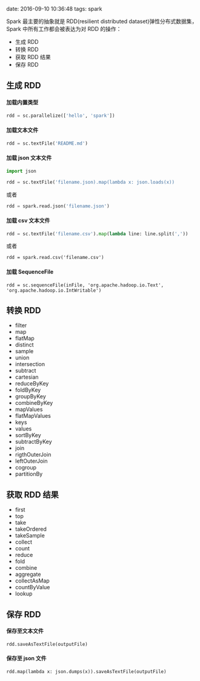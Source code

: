 date: 2016-09-10 10:36:48
tags: spark


Spark 最主要的抽象就是 RDD(resilient distributed dataset)弹性分布式数据集，
Spark 中所有工作都会被表达为对 RDD 的操作：

* 生成 RDD
* 转换 RDD
* 获取 RDD 结果
* 保存 RDD


## 生成 RDD

#### 加载内置类型

```python
rdd = sc.parallelize(['hello', 'spark'])
```


#### 加载文本文件

```python
rdd = sc.textFile('README.md')
```

#### 加载 json 文本文件

```python
import json

rdd = sc.textFile('filename.json).map(lambda x: json.loads(x))
```

或者

```python
rdd = spark.read.json('filename.json')
```


#### 加载 csv 文本文件

```python
rdd = sc.textFile('filename.csv').map(lambda line: line.split(','))
```

或者

```
rdd = spark.read.csv('filename.csv')
```

#### 加载 SequenceFile

```
rdd = sc.sequenceFile(inFile, 'org.apache.hadoop.io.Text', 'org.apache.hadoop.io.IntWritable')
```


## 转换 RDD

* filter
* map
* flatMap
* distinct
* sample
* union
* intersection
* subtract
* cartesian
* reduceByKey
* foldByKey
* groupByKey
* combineByKey
* mapValues
* flatMapValues
* keys
* values
* sortByKey
* subtractByKey
* join
* rigthOuterJoin
* leftOuterJoin
* cogroup
* partitionBy


## 获取 RDD 结果

* first
* top
* take
* takeOrdered
* takeSample
* collect
* count
* reduce
* fold
* combine
* aggregate
* collectAsMap
* countByValue
* lookup


## 保存 RDD


#### 保存至文本文件

```
rdd.saveAsTextFile(outputFile)
```


#### 保存至 json 文件

```
rdd.map(lambda x: json.dumps(x)).saveAsTextFile(outputFile)
```
